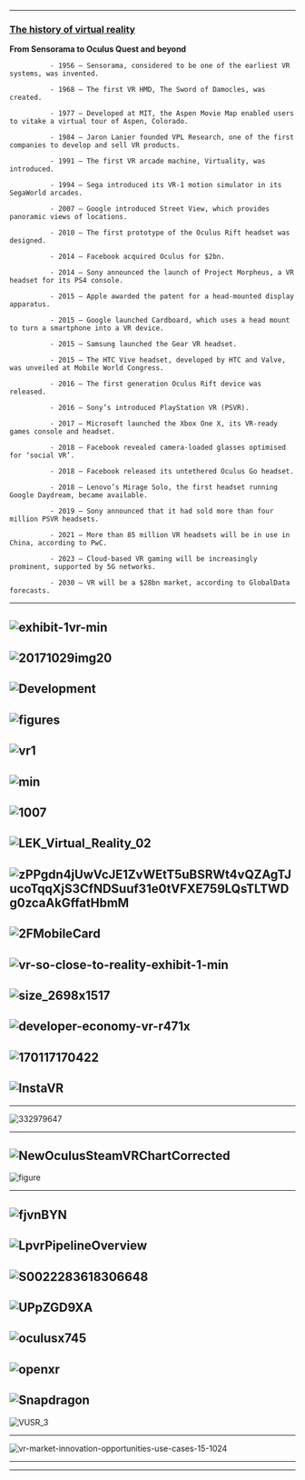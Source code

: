 --------

### [The history of virtual reality](https://virtualspeech.com/blog/history-of-vr)

**From Sensorama to Oculus Quest and beyond**

              - 1956 – Sensorama, considered to be one of the earliest VR systems, was invented.

              - 1968 – The first VR HMD, The Sword of Damocles, was created.

              - 1977 – Developed at MIT, the Aspen Movie Map enabled users to vitake a virtual tour of Aspen, Colorado.

              - 1984 – Jaron Lanier founded VPL Research, one of the first companies to develop and sell VR products.

              - 1991 – The first VR arcade machine, Virtuality, was introduced.

              - 1994 – Sega introduced its VR-1 motion simulator in its SegaWorld arcades.

              - 2007 – Google introduced Street View, which provides panoramic views of locations.

              - 2010 – The first prototype of the Oculus Rift headset was designed.

              - 2014 – Facebook acquired Oculus for $2bn.

              - 2014 – Sony announced the launch of Project Morpheus, a VR headset for its PS4 console.

              - 2015 – Apple awarded the patent for a head-mounted display apparatus.

              - 2015 – Google launched Cardboard, which uses a head mount to turn a smartphone into a VR device.

              - 2015 – Samsung launched the Gear VR headset.

              - 2015 – The HTC Vive headset, developed by HTC and Valve, was unveiled at Mobile World Congress.

              - 2016 – The first generation Oculus Rift device was released.

              - 2016 – Sony’s introduced PlayStation VR (PSVR).

              - 2017 – Microsoft launched the Xbox One X, its VR-ready games console and headset.

              - 2018 – Facebook revealed camera-loaded glasses optimised for ‘social VR’.

              - 2018 – Facebook released its untethered Oculus Go headset.

              - 2018 – Lenovo’s Mirage Solo, the first headset running Google Daydream, became available.

              - 2019 – Sony announced that it had sold more than four million PSVR headsets.

              - 2021 – More than 85 million VR headsets will be in use in China, according to PwC.

              - 2023 – Cloud-based VR gaming will be increasingly prominent, supported by 5G networks.

              - 2030 – VR will be a $28bn market, according to GlobalData forecasts.
             
-----------------
![exhibit-1vr-min](https://www.redchalk.com/wp-content/uploads/2017/10/exhibit-1vr-min.png)
------
![20171029img20](https://www.whitehutchinson.com/images/2017/20171029img20.jpg)
------
![Development](https://www.researchgate.net/profile/Mustafa_Al-Adhami/publication/328374975/figure/fig1/AS:683257599365122@1539912714432/Development-of-VR-headset.jpg)
---------
![figures](https://www2.deloitte.com/content/dam/insights/us/articles/Tech-Trends-2018/4236_Digital-reality/figures/4236_Fig.1.png)
------
![vr1](https://cdn2.hubspot.net/hubfs/208250/Blog_Images/vr1.png)
-----
![min](https://anzu.io/wp-content/uploads/2019/08/Group-5752@2x-min.png)
----
![1007](https://media.springernature.com/original/springer-static/image/chp%3A10.1007%2F978-3-030-23528-4_59/MediaObjects/485921_1_En_59_Fig1_HTML.png)
-----
![LEK_Virtual_Reality_02](https://www.thewrap.com/wp-content/uploads/2016/06/LEK_Virtual_Reality_02.jpg)
------
![zPPgdn4jUwVcJE1ZvWEtT5uBSRWt4vQZAgTJucoTqqXjS3CfNDSuuf31e0tVFXE759LQsTLTWDg0zcaAkGffatHbmM](https://images.squarespace-cdn.com/content/v1/5605a932e4b0055d57211846/1504119912041-W3YQQTJH3MPY8ARWHN12/ke17ZwdGBToddI8pDm48kJdclGSDuvK0RDr81stsmvBZw-zPPgdn4jUwVcJE1ZvWEtT5uBSRWt4vQZAgTJucoTqqXjS3CfNDSuuf31e0tVFXE759LQsTLTWDg0zcaAkGffatHbmM-oeLufwKz2p-BqEcAfnVBrEqrgp1UxUHGkY/rp-vr-infographic4.png)
---------
![2FMobileCard](https://thumbor.forbes.com/thumbor/960x0/https%3A%2F%2Fblogs-images.forbes.com%2Fjplafke%2Ffiles%2F2016%2F10%2FMobileCard-VR-Headsets-Comparison-v1.jpg)
-------
![vr-so-close-to-reality-exhibit-1-min](https://www.redchalk.com/wp-content/uploads/2017/09/vr-so-close-to-reality-exhibit-1-min.png)
-----
![size_2698x1517](https://i.pcmag.com/imagery/articles/03oJgNvSPRrKlPhHauAQSAH-2.fit_scale.size_2698x1517.v1570636935.jpg)
----------
![developer-economy-vr-r471x](https://media.thevirtualreport.biz/2017/11/84098/developer-economy-vr-r471x.png)
---------
![170117170422](https://image.slidesharecdn.com/vrcescharliefink-170117170422/95/crossing-the-chasm-whats-new-for-vr-2017-16-638.jpg?cb=1485982071)
-----------
![InstaVR](https://30icsk46wnxx3t69qb2h5nfj-wpengine.netdna-ssl.com/wp-content/uploads/2020/01/InstaVR-2020-1024x422.jpg)
--------
------
![332979647](https://www.researchgate.net/profile/David_Robinson37/publication/332979647/figure/fig3/AS:756932059074560@1557478074087/Overall-pipeline-architecture-of-the-VR-platform.png)

----------
![NewOculusSteamVRChartCorrected](https://mk0uploadvrcom4bcwhj.kinstacdn.com/wp-content/uploads/2018/11/NewOculusSteamVRChartCorrected-1024x801.png)
-------
![figure](https://www.researchgate.net/profile/Thammathip_Piumsomboon/publication/321405854/figure/fig2/AS:567028507725824@1512201539752/CoVAR-system-overview.png)

--------
![fjvnBYN](https://i.imgur.com/fjvnBYN.png)
--------
![LpvrPipelineOverview](https://lp-research.com/wp-content/uploads/2018/01/LpvrPipelineOverview-1024x518.png)
-----------
![S0022283618306648](https://ars.els-cdn.com/content/image/1-s2.0-S0022283618306648-gr4.jpg)
------
![UPpZGD9XA](https://miro.medium.com/max/1400/1*1uQAGINmAbZY-UPpZGD9XA.png)
------------
![oculusx745](https://sarahhenryvrpresentation.files.wordpress.com/2017/12/tr10-oculusx745.png)
--------
![openxr](https://www.dvhardware.net/news/2017/open_xr_problem_vs_solution.jpg)
--------
![Snapdragon](https://www.vrfocus.com/wp-content/uploads/2018/03/Snapdragon-VR-Development-Kit.png)
-------
![VUSR_3](https://trends.cmf-fmc.ca/wp-content/uploads/VUSR_3.jpg)

-----------
![vr-market-innovation-opportunities-use-cases-15-1024](https://image.slidesharecdn.com/vrmarketinnovationopportunitiesusecases-170531064914/95/vr-market-innovation-opportunities-use-cases-15-1024.jpg?cb=1496213601)

------------

-----------
